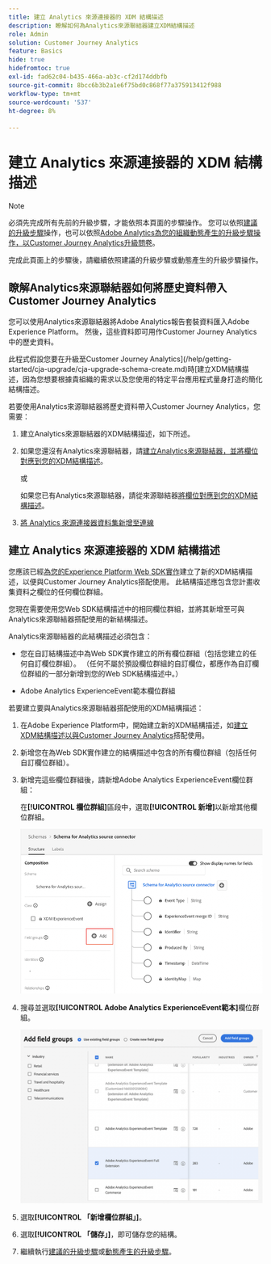 ```yaml
---
title: 建立 Analytics 來源連接器的 XDM 結構描述
description: 瞭解如何為Analytics來源聯結器建立XDM結構描述
role: Admin
solution: Customer Journey Analytics
feature: Basics
hide: true
hidefromtoc: true
exl-id: fad62c04-b435-466a-ab3c-cf2d174ddbfb
source-git-commit: 8bcc6b3b2a1e6f75bd0c868f77a375913412f988
workflow-type: tm+mt
source-wordcount: '537'
ht-degree: 8%

---
```


# 建立 Analytics 來源連接器的 XDM 結構描述

>[!NOTE]
> 
>必須先完成所有先前的升級步驟，才能依照本頁面的步驟操作。 您可以依照[建議的升級步驟](/help/getting-started/cja-upgrade/cja-upgrade-recommendations.md#recommended-upgrade-steps-for-most-organizations)操作，也可以依照[Adobe Analytics為您的組織動態產生的升級步驟操作，以Customer Journey Analytics升級問卷](https://gigazelle.github.io/cja-ttv/)。
>
>完成此頁面上的步驟後，請繼續依照建議的升級步驟或動態產生的升級步驟操作。

## 瞭解Analytics來源聯結器如何將歷史資料帶入Customer Journey Analytics

您可以使用Analytics來源聯結器將Adobe Analytics報告套裝資料匯入Adobe Experience Platform。 然後，這些資料即可用作Customer Journey Analytics中的歷史資料。

此程式假設您要在升級至Customer Journey Analytics](/help/getting-started/cja-upgrade/cja-upgrade-schema-create.md)時[建立XDM結構描述，因為您想要根據貴組織的需求以及您使用的特定平台應用程式量身打造的簡化結構描述。

若要使用Analytics來源聯結器將歷史資料帶入Customer Journey Analytics，您需要：

1. 建立Analytics來源聯結器的XDM結構描述，如下所述。

1. 如果您還沒有Analytics來源聯結器，請[建立Analytics來源聯結器，並將欄位對應到您的XDM結構描述](/help/getting-started/cja-upgrade/cja-upgrade-source-connector.md)。

   或

   如果您已有Analytics來源聯結器，請從來源聯結器[將欄位對應到您的XDM結構描述](/help/getting-started/cja-upgrade/cja-upgrade-from-source-connector.md)。

1. [將 Analytics 來源連接器資料集新增至連線](/help/getting-started/cja-upgrade/cja-upgrade-source-connector-dataset.md)

## 建立 Analytics 來源連接器的 XDM 結構描述

您應該已經[為您的Experience Platform Web SDK實作](/help/getting-started/cja-upgrade/cja-upgrade-schema-create.md)建立了新的XDM結構描述，以便與Customer Journey Analytics搭配使用。 此結構描述應包含您計畫收集資料之欄位的任何欄位群組。

您現在需要使用您Web SDK結構描述中的相同欄位群組，並將其新增至可與Analytics來源聯結器搭配使用的新結構描述。

Analytics來源聯結器的此結構描述必須包含：

* 您在自訂結構描述中為Web SDK實作建立的所有欄位群組（包括您建立的任何自訂欄位群組）。 （任何不屬於預設欄位群組的自訂欄位，都應作為自訂欄位群組的一部分新增到您的Web SDK結構描述中。）

* Adobe Analytics ExperienceEvent範本欄位群組

若要建立要與Analytics來源聯結器搭配使用的XDM結構描述：

1. 在Adobe Experience Platform中，開始建立新的XDM結構描述，如[建立XDM結構描述以與Customer Journey Analytics](/help/getting-started/cja-upgrade/cja-upgrade-schema-create.md)搭配使用。

1. 新增您在為Web SDK實作建立的結構描述中包含的所有欄位群組（包括任何自訂欄位群組）。

1. 新增完這些欄位群組後，請新增Adobe Analytics ExperienceEvent欄位群組：

   在&#x200B;**[!UICONTROL 欄位群組]**&#x200B;區段中，選取&#x200B;**[!UICONTROL 新增]**&#x200B;以新增其他欄位群組。

   ![新增欄位群組至結構描述](assets/schema-add-field-group.png)

1. 搜尋並選取&#x200B;**[!UICONTROL Adobe Analytics ExperienceEvent範本]**&#x200B;欄位群組。

   ![新增Adobe Analytics ExperienceEvent欄位群組](assets/schema-experienceevent.png)

1. 選取&#x200B;**[!UICONTROL 「新增欄位群組」]**。

1. 選取&#x200B;**[!UICONTROL 「儲存」]**，即可儲存您的結構。

1. 繼續執行[建議的升級步驟](/help/getting-started/cja-upgrade/cja-upgrade-recommendations.md#recommended-upgrade-steps-for-most-organizations)或[動態產生的升級步驟](https://gigazelle.github.io/cja-ttv/)。
